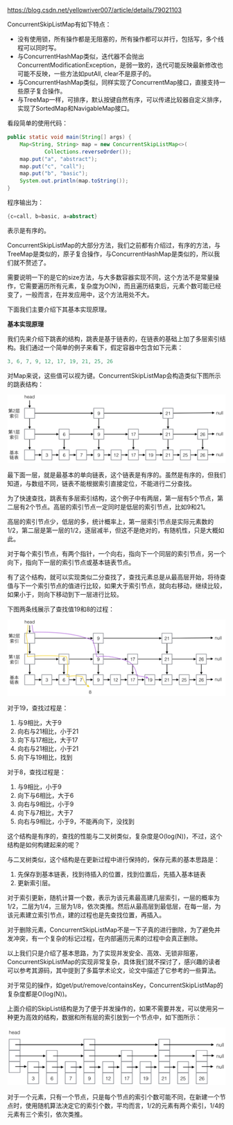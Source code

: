 <https://blog.csdn.net/yellowriver007/article/details/79021103>



ConcurrentSkipListMap有如下特点：

- 没有使用锁，所有操作都是无阻塞的，所有操作都可以并行，包括写，多个线程可以同时写。
- 与ConcurrentHashMap类似，迭代器不会抛出ConcurrentModificationException，是弱一致的，迭代可能反映最新修改也可能不反映，一些方法如putAll, clear不是原子的。
- 与ConcurrentHashMap类似，同样实现了ConcurrentMap接口，直接支持一些原子复合操作。
- 与TreeMap一样，可排序，默认按键自然有序，可以传递比较器自定义排序，实现了SortedMap和NavigableMap接口。

看段简单的使用代码：

```java
public static void main(String[] args) {
    Map<String, String> map = new ConcurrentSkipListMap<>(
            Collections.reverseOrder());
    map.put("a", "abstract");
    map.put("c", "call");
    map.put("b", "basic");
    System.out.println(map.toString());
}
```

程序输出为：

```java
{c=call, b=basic, a=abstract}
```

表示是有序的。

ConcurrentSkipListMap的大部分方法，我们之前都有介绍过，有序的方法，与TreeMap是类似的，原子复合操作，与ConcurrentHashMap是类似的，所以我们就不赘述了。

需要说明一下的是它的size方法，与大多数容器实现不同，这个方法不是常量操作，它需要遍历所有元素，复杂度为O(N)，而且遍历结束后，元素个数可能已经变了，一般而言，在并发应用中，这个方法用处不大。

下面我们主要介绍下其基本实现原理。

**基本实现原理**

我们先来介绍下跳表的结构，跳表是基于链表的，在链表的基础上加了多层索引结构。我们通过一个简单的例子来看下，假定容器中包含如下元素：

```java
3, 6, 7, 9, 12, 17, 19, 21, 25, 26
```

对Map来说，这些值可以视为键。ConcurrentSkipListMap会构造类似下图所示的跳表结构：

![img](assets/924211-20170316221132260-1504932110.jpg)

最下面一层，就是最基本的单向链表，这个链表是有序的。虽然是有序的，但我们知道，与数组不同，链表不能根据索引直接定位，不能进行二分查找。

为了快速查找，跳表有多层索引结构，这个例子中有两层，第一层有5个节点，第二层有2个节点。高层的索引节点一定同时是低层的索引节点，比如9和21。

高层的索引节点少，低层的多，统计概率上，第一层索引节点是实际元素数的1/2，第二层是第一层的1/2，逐层减半，但这不是绝对的，有随机性，只是大概如此。

对于每个索引节点，有两个指针，一个向右，指向下一个同层的索引节点，另一个向下，指向下一层的索引节点或基本链表节点。

有了这个结构，就可以实现类似二分查找了，查找元素总是从最高层开始，将待查值与下一个索引节点的值进行比较，如果大于索引节点，就向右移动，继续比较，如果小于，则向下移动到下一层进行比较。

下图两条线展示了查找值19和8的过程：

![img](assets/924211-20170316221236448-149448813.jpg)

对于19，查找过程是：

1. 与9相比，大于9
2. 向右与21相比，小于21
3. 向下与17相比，大于17
4. 向右与21相比，小于21
5. 向下与19相比，找到

对于8，查找过程是：

1. 与9相比，小于9
2. 向下与6相比，大于6
3. 向右与9相比，小于9
4. 向下与7相比，大于7
5. 向右与9相比，小于9，不能再向下，没找到

这个结构是有序的，查找的性能与二叉树类似，复杂度是O(log(N))，不过，这个结构是如何构建起来的呢？

与二叉树类似，这个结构是在更新过程中进行保持的，保存元素的基本思路是：

1. 先保存到基本链表，找到待插入的位置，找到位置后，先插入基本链表
2. 更新索引层。

对于索引更新，随机计算一个数，表示为该元素最高建几层索引，一层的概率为1/2，二层为1/4，三层为1/8，依次类推。然后从最高层到最低层，在每一层，为该元素建立索引节点，建的过程也是先查找位置，再插入。

对于删除元素，ConcurrentSkipListMap不是一下子真的进行删除，为了避免并发冲突，有一个复杂的标记过程，在内部遍历元素的过程中会真正删除。

以上我们只是介绍了基本思路，为了实现并发安全、高效、无锁非阻塞，ConcurrentSkipListMap的实现非常复杂，具体我们就不探讨了，感兴趣的读者可以参考其源码，其中提到了多篇学术论文，论文中描述了它参考的一些算法。

对于常见的操作，如get/put/remove/containsKey，ConcurrentSkipListMap的复杂度都是O(log(N))。

上面介绍的SkipList结构是为了便于并发操作的，如果不需要并发，可以使用另一种更为高效的结构，数据和所有层的索引放到一个节点中，如下图所示：

![img](assets/924211-20170316221603073-647542213.jpg) 

对于一个元素，只有一个节点，只是每个节点的索引个数可能不同，在新建一个节点时，使用随机算法决定它的索引个数，平均而言，1/2的元素有两个索引，1/4的元素有三个索引，依次类推。
